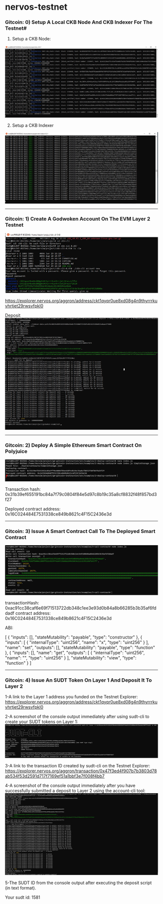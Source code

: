# nervos-testnet
### Gitcoin: 0) Setup A Local CKB Node And CKB Indexer For The Testnet#

1. Setup a CKB Node:

![NODE](node.jpg)

2. Setup a CKB Indexer

![Indexer](indexer.jpg)

------------

### Gitcoin: 1) Create A Godwoken Account On The EVM Layer 2 Testnet

![Account](account.jpg)

https://explorer.nervos.org/aggron/address/ckt1qyqr0ue8xd08g4n9thyrrrkuvhrtjet29rwsvfpkl0


Deposit 
![Deposit](Deposit.jpg)

------------

### Gitcoin: 2) Deploy A Simple Ethereum Smart Contract On Polyjuice
![Deployed](Deployed.jpg)

Transaction hash: 0x31b39ef655191bc84a7f79c0804f84e5d97c8b19c35a8cf8832f48f857bd3f27

Deployed contract address: 0x16C024484E7531338ce849b8621c4F15C2436e3d

------------

### Gitcoin: 3) Issue A Smart Contract Call To The Deployed Smart Contract
![Call-contract](Call-contract.jpg)

 transactionHash: 0xac91cc38caf6e69f71513722db348c1ee3e93d0b84a8b66285b3b35af6fddadf
 contract address: 0x16C024484E7531338ce849b8621c4F15C2436e3d
 
 
ABI:
 
[
    {
      "inputs": [],
      "stateMutability": "payable",
      "type": "constructor"
    },
    {
      "inputs": [
        {
          "internalType": "uint256",
          "name": "x",
          "type": "uint256"
        }
      ],
      "name": "set",
      "outputs": [],
      "stateMutability": "payable",
      "type": "function"
    },
    {
      "inputs": [],
      "name": "get",
      "outputs": [
        {
          "internalType": "uint256",
          "name": "",
          "type": "uint256"
        }
      ],
      "stateMutability": "view",
      "type": "function"
    }
]

------------

### Gitcoin: 4) Issue An SUDT Token On Layer 1 And Deposit It To Layer 2

1-A link to the Layer 1 address you funded on the Testnet Explorer:
https://explorer.nervos.org/aggron/address/ckt1qyqr0ue8xd08g4n9thyrrrkuvhrtjet29rwsvfpkl0

2-A screenshot of the console output immediately after using sudt-cli to create your SUDT tokens on Layer 1:
![create-sudt](create-sudt.jpg)

3-A link to the transaction ID created by sudt-cli on the Testnet Explorer:
https://explorer.nervos.org/aggron/transaction/0x47f3ed4f907b7b3803d78ab534f53d2591d717f7169ef51a1bbf3e7f008f4bb7

4-A screenshot of the console output immediately after you have successfully submitted a deposit to Layer 2 using the account-cli tool:
![deposited-layer2](deposited-layer2.jpg)

5-The SUDT ID from the console output after executing the deposit script (in text format).

Your sudt id: 1581
 
 



